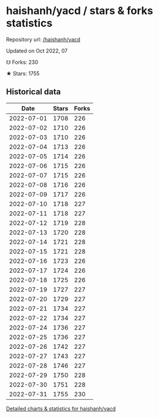 # haishanh/yacd / stars & forks statistics

Repository url: [/haishanh/yacd](https://github.com/haishanh/yacd)

Updated on Oct 2022, 07

☋ Forks: 230

★ Stars: 1755

## Historical data
| Date | Stars | Forks |
|------|-------|-------|
| 2022-07-01 | 1708 | 226 | 
| 2022-07-02 | 1710 | 226 | 
| 2022-07-03 | 1710 | 226 | 
| 2022-07-04 | 1713 | 226 | 
| 2022-07-05 | 1714 | 226 | 
| 2022-07-06 | 1715 | 226 | 
| 2022-07-07 | 1715 | 226 | 
| 2022-07-08 | 1716 | 226 | 
| 2022-07-09 | 1717 | 226 | 
| 2022-07-10 | 1718 | 227 | 
| 2022-07-11 | 1718 | 227 | 
| 2022-07-12 | 1719 | 228 | 
| 2022-07-13 | 1720 | 228 | 
| 2022-07-14 | 1721 | 228 | 
| 2022-07-15 | 1721 | 228 | 
| 2022-07-16 | 1723 | 226 | 
| 2022-07-17 | 1724 | 226 | 
| 2022-07-18 | 1725 | 226 | 
| 2022-07-19 | 1727 | 227 | 
| 2022-07-20 | 1729 | 227 | 
| 2022-07-21 | 1734 | 227 | 
| 2022-07-22 | 1734 | 227 | 
| 2022-07-24 | 1736 | 227 | 
| 2022-07-25 | 1736 | 227 | 
| 2022-07-26 | 1742 | 227 | 
| 2022-07-27 | 1743 | 227 | 
| 2022-07-28 | 1746 | 227 | 
| 2022-07-29 | 1750 | 228 | 
| 2022-07-30 | 1751 | 228 | 
| 2022-07-31 | 1755 | 230 | 


[Detailed charts & statistics for haishanh/yacd](https://reviewgithub.com/rep/haishanh/yacd)
